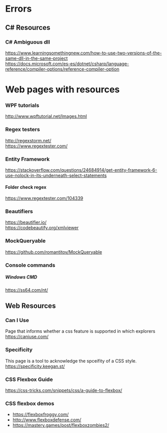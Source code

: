 # Errors

## C# Resources
### C# Ambiguous dll
https://www.learningsomethingnew.com/how-to-use-two-versions-of-the-same-dll-in-the-same-project<br>
https://docs.microsoft.com/es-es/dotnet/csharp/language-reference/compiler-options/reference-compiler-option
# Web pages with resources
### WPF tutorials
http://www.wpftutorial.net/Images.html
### Regex testers
http://regexstorm.net/<br>
https://www.regextester.com/
### Entity Framework
https://stackoverflow.com/questions/24684914/get-entity-framework-6-use-nolock-in-its-underneath-select-statements
#### Folder check regex
https://www.regextester.com/104339
### Beautifiers
https://beautifier.io/<br>
https://codebeautify.org/xmlviewer
### MockQueryable
https://github.com/romantitov/MockQueryable
### Console commands
##### Windows CMD
https://ss64.com/nt/

## Web Resources
### Can I Use
Page that informs whether a css feature is supported in which explorers
https://caniuse.com/
### Specificity
This page is a tool to acknowledge the spceifity of a CSS style.
https://specificity.keegan.st/
### CSS Flexbox Guide
https://css-tricks.com/snippets/css/a-guide-to-flexbox/
### CSS flexbox demos
* https://flexboxfroggy.com/
* http://www.flexboxdefense.com/
* https://mastery.games/post/flexboxzombies2/